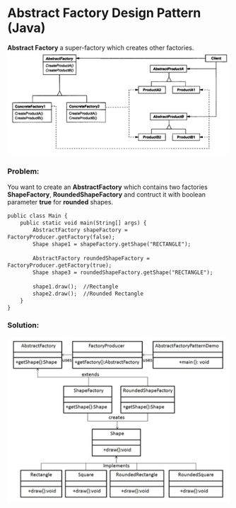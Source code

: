 # Abstract Factory Design Pattern (Java)
**Abstract Factory** a super-factory which creates other factories.
![](https://github.com/shamy1st/design-pattern-abstract-factory/blob/main/uml.png)

### Problem:
You want to create an **AbstractFactory** which contains two factories **ShapeFactory**, **RoundedShapeFactory** and contruct it with boolean parameter **true** for **rounded** shapes.

    public class Main {
        public static void main(String[] args) {
            AbstractFactory shapeFactory = FactoryProducer.getFactory(false);
            Shape shape1 = shapeFactory.getShape("RECTANGLE");
            
            AbstractFactory roundedShapeFactory = FactoryProducer.getFactory(true);
            Shape shape3 = roundedShapeFactory.getShape("RECTANGLE");

            shape1.draw();  //Rectangle
            shape2.draw();  //Rounded Rectangle
        }
    }
### Solution:
![](https://github.com/shamy1st/design-pattern-abstract-factory/blob/main/uml-solution.png)

